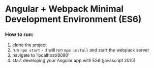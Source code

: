 # Angular + Webpack Minimal Development Environment (ES6)

### How to run:
1. clone the project
2. run `npm start` - it will run `npm install` and start the webpack server
4. navigate to 'localhost/8080'
5. start developing your Angular app with ES6 (javascript 2015)
